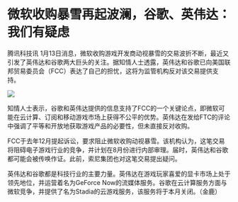 # 微软收购暴雪再起波澜，谷歌、英伟达：我们有疑虑

腾讯科技讯
1月13日消息，微软收购游戏开发商动视暴雪的交易波折不断，最近又引发了英伟达和谷歌两大巨头的关注。据知情人士透露，英伟达和谷歌已向美国联邦贸易委员会（FCC）表达了自己的担忧，这将为监管机构反对该交易提供支持。

![](https://inews.gtimg.com/news_bt/OdnIpEW1-6UJmOsNRryoSUAGYsEc6AyEplpdq6d_cYzJUAA/1000)

知情人士表示，谷歌和英伟达提供的信息支持了FCC的一个关键论点，即微软可能在云计算、订阅和移动游戏市场上获得不公平的优势。英伟达在发给FTC的评论中强调了平等和开放地获取游戏产品的必要性，但未直接反对收购。

FCC于去年12月提起诉讼，要求阻止微软收购动视暴雪。该机构认为，这笔交易将阻碍电子游戏行业的竞争，并计划在8月份进行内部审理。届时，英伟达和谷歌都可能会被传唤作证。此前，索尼集团也对这笔交易提出疑问。

英伟达和谷歌都是科技行业的主要力量。英伟达在游戏玩家喜爱的显卡市场上处于领先地位，并运营着名为GeForce
Now的流媒体服务。谷歌在云计算服务方面与微软竞争，并提供了名为Stadia的云游戏服务，该服务将于本月关闭。（金鹿）

